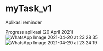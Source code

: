 # myTask_v1
Aplikasi reminder

Progress aplikasi (20 April 2021)
![WhatsApp Image 2021-04-20 at 23 28 35](https://user-images.githubusercontent.com/54470282/115432065-2fdbdc80-a230-11eb-9daf-39b619bcfc39.jpeg)
 ![WhatsApp Image 2021-04-20 at 23 24 19](https://user-images.githubusercontent.com/54470282/115431630-b80db200-a22f-11eb-88ad-44559a93df49.jpeg)


